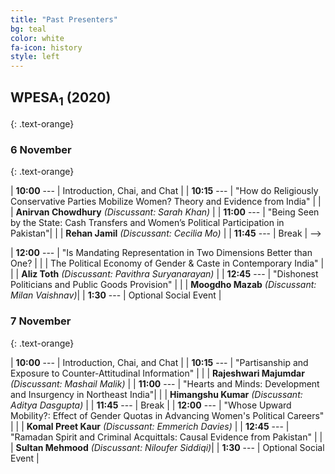 ```yaml
---
title: "Past Presenters"
bg: teal
color: white
fa-icon: history
style: left
---
```



## WPESA<sub>1</sub> (2020)
{: .text-orange}

### 6 November 
{: .text-orange}

| **10:00** --- | Introduction, Chai, and Chat |
| **10:15** --- | "How do Religiously Conservative Parties Mobilize Women? Theory and Evidence from India" |
|       | **Anirvan Chowdhury** *(Discussant: Sarah Khan)*                                          |
| **11:00** --- | "Being Seen by the State: Cash Transfers and Women’s Political Participation in Pakistan"|
|       | **Rehan Jamil** *(Discussant: Cecilia Mo)*                                                |
| **11:45** --- | Break                                                                                                                                                                              | -->

| **12:00** --- | "Is Mandating Representation in Two Dimensions Better than One? |
|       | The Political Economy of Gender & Caste in Contemporary India" |
|       | **Aliz Toth** *(Discussant: Pavithra Suryanarayan)* |
| **12:45** --- | "Dishonest Politicians and Public Goods Provision" |
|       | **Moogdho Mazab** *(Discussant: Milan Vaishnav)*|
| **1:30** ---  | Optional Social Event    |

### 7 November
{: .text-orange}

| **10:00** --- | Introduction, Chai, and Chat                                                                                                                                                       |
| **10:15** --- | "Partisanship and Exposure to Counter-Attitudinal Information" |
|       | **Rajeshwari Majumdar** *(Discussant: Mashail Malik)*                                          |
| **11:00** --- | "Hearts and Minds: Development and Insurgency in Northeast India"|
|       | **Himangshu Kumar** *(Discussant: Aditya Dasgupta)*                                                |
| **11:45** --- | Break                                                                                                                                                                              |
| **12:00** --- | "Whose Upward Mobility?: Effect of Gender Quotas in Advancing Women's Political Careers" |
|       | **Komal Preet Kaur** *(Discussant: Emmerich Davies)* |
| **12:45** --- | "Ramadan Spirit and Criminal Acquittals: Causal Evidence from Pakistan" |
|       | **Sultan Mehmood** *(Discussant: Niloufer Siddiqi)*|
| **1:30** ---  | Optional Social Event    |
